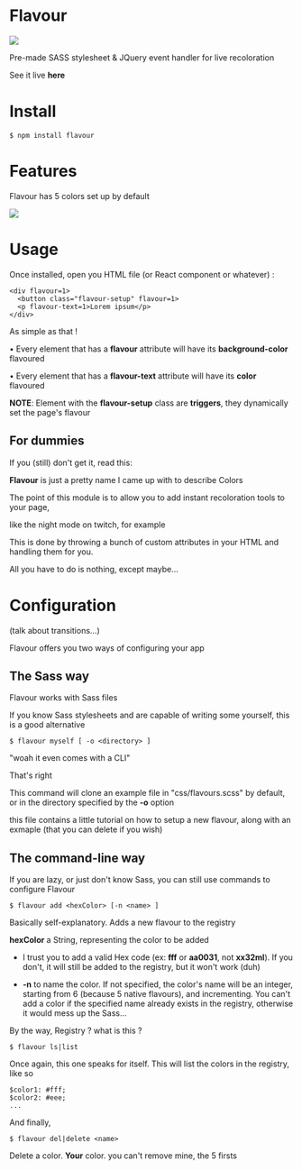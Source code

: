 # Flavour

![](https://media.giphy.com/media/Cx7yNo5TsPQru/giphy.gif)

Pre-made SASS stylesheet & JQuery event handler for live recoloration

See it live **here**

# Install
```
$ npm install flavour
```

# Features
Flavour has 5 colors set up by default

![](http://image.noelshack.com/fichiers/2016/20/1463918531-flavs.png)

# Usage
Once installed, open you HTML file (or React component or whatever) :
```
<div flavour=1>
  <button class="flavour-setup" flavour=1>
  <p flavour-text=1>Lorem ipsum</p>
</div>
```
As simple as that !

• Every element that has a **flavour** attribute will have its **background-color** flavoured

• Every element that has a **flavour-text** attribute will have its **color** flavoured

**NOTE**: Element with the **flavour-setup** class are **triggers**, they dynamically set the page's flavour

## For dummies
If you (still) don't get it, read this:

**Flavour** is just a pretty name I came up with to describe Colors

The point of this module is to allow you to add instant recoloration tools to your page,

like the night mode on twitch, for example


This is done by throwing a bunch of custom attributes in your HTML and handling them for you.

All you have to do is nothing, except maybe...


# Configuration
(talk about transitions...)

Flavour offers you two ways of configuring your app

## The Sass way
Flavour works with Sass files


If you know Sass stylesheets and are capable of writing some yourself, this is a good alternative
```
$ flavour myself [ -o <directory> ]
```
"woah it even comes with a CLI"

That's right


This command will clone an example file in "css/flavours.scss" by default, or in the directory specified by the **-o** option

this file contains a little tutorial on how to setup a new flavour, along with an exmaple (that you can delete if you wish)


## The command-line way
If you are lazy, or just don't know Sass, you can still use commands to configure Flavour
```
$ flavour add <hexColor> [-n <name> ]
```
Basically self-explanatory. Adds a new flavour to the registry

**hexColor** a String, representing the color to be added

  - I trust you to add a valid Hex code (ex: **fff** or **aa0031**, not **xx32ml**). If you don't, it will still be added to the registry, but it won't work (duh)
  
  - **-n** to name the color. If not specified, the color's name will be an integer, starting from 6 (because 5 native flavours), and incrementing. You can't add a color if the specified name already exists in the registry, otherwise it would mess up the Sass...
  

By the way, Registry ? what is this ?
```
$ flavour ls|list
```
Once again, this one speaks for itself. This will list the colors in the registry, like so
```
$color1: #fff;
$color2: #eee;
...
```

And finally,
```
$ flavour del|delete <name>
```
Delete a color. **Your** color. you can't remove mine, the 5 firsts

